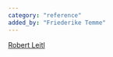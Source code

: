 ```yaml
---
category: "reference"
added_by: "Friederike Temme"
---
```


[Robert Leitl](https://robert.leitl.dev)